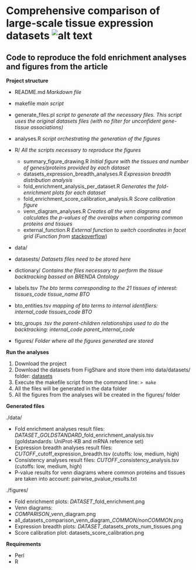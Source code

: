 Comprehensive comparison of large-scale tissue expression datasets ![alt text](http://jensenlab.org/images/tissues_icon.png "TISSUES database")
==============

Code to reproduce the fold enrichment analyses and figures from the article
--------------
**Project structure**
- README.md 	*Markdown file*
- makefile  	*main script*
- generate\_files.pl 	*script to generate all the necessary files. This script uses the original datasets files (with no filter for unconfident gene-tissue associations)*
- analyses.R *script orchestrating the generation of the figures*
- R/ *All the scripts necessary to reproduce the figures*

  - summary\_figure\_drawing.R *Initial figure with the tissues and number of genes/proteins provided by each dataset*
   - datasets\_expression\_breadth\_analyses.R *Expression breadth distribution analysis*
    - fold\_enrichment\_analysis\_per\_dataset.R *Generates the fold-enrichment plots for each dataset*
     - fold\_enrichment\_score\_calibration\_analysis.R *Score calibration figure*
     - venn\_diagram_analyses.R *Creates all the venn diagrams and calculates the p-values of the overalps when comparing common proteins and tissues*
     - external\_function.R *External function to switch coordinates in facet grid (Function from* [stackoverflow](http://stackoverflow.com/questions/6625691/is-it-possible-to-switch-the-side-of-y-axis-breaks-and-labels-on-a-faceted-plot))
- data/ 

 - datasests/ *Datasets files need to be stored here*
 - dictionary/ *Contains the files necessary to perform the tissue backtracking bassed on BRENDA Ontology*
  - labels.tsv *The bto terms corresponding to the 21 tissues of interest: tissues\_code  tissue\_name  BTO*
  - bto\_entities.tsv *mapping of bto terms to internal identifiers: internal\_code  tissues\_code  BTO*
  - bto\_groups .tsv *the parent-children relationships used to do the backtracking: internal\_code  parent\_internal\_code*
- figures/ *Folder where all the figures generated are stored*

**Run the analyses**

1. Download the project
2. Download the datasets from FigShare and store them into data/datasets/ folder: [datasets](http://figshare.com/s/cb788d0ef4bd11e4b5ea06ec4b8d1f61)
3. Execute the makefile script from the command line:
  `> make`
4. All the files will be generated in the data folder
5. All the figures from the analyses will be created in the figures/ folder

**Generated files**

./data/
- Fold enrichment analyses result files: *DATASET*\_*GOLDSTANDARD*\_fold\_enrichment\_analysis.tsv (goldstandards: UniProt-KB and mRNA reference set)
- Expression breadth analyses result files: *CUTOFF*\_cutoff\_expression\_breadth.tsv (cutoffs: low, medium, high)
- Consistency analyses result files: *CUTOFF*\_consistency\_analysis.tsv (cutoffs: low, medium, high)
- P-value results for venn diagrams where common proteins and tissues are taken into account: pairwise\_pvalue\_results.txt

./figures/
- Fold enrichment plots: *DATASET*\_fold\_enrichment.png
- Venn diagrams:
 - *COMPARISON*\_venn\_diagram.png
 - all\_datasets\_comparison\_venn\_diagram\_*COMMON/nonCOMMON*.png
- Expression breadth plots: *DATASET*\_datasets\_prots\_num\_tissues.png
- Score calibration plot: datasets_score_calibration.png

**Requirements**

- Perl
- R
